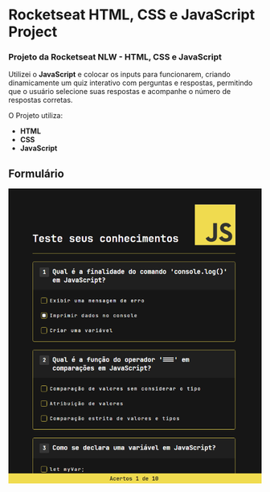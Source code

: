 # Rocketseat HTML, CSS e JavaScript Project

### Projeto da Rocketseat NLW - HTML, CSS e JavaScript

Utilizei o **JavaScript** e colocar os inputs para funcionarem, criando dinamicamente um quiz interativo com perguntas e respostas, permitindo que o usuário selecione suas respostas e acompanhe o número de respostas corretas.

O Projeto utiliza:

- **HTML**
- **CSS**
- **JavaScript**


## Formulário

![Print Form](/app/img/print.png)


